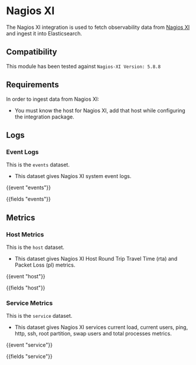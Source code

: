 # Nagios XI

The Nagios XI integration is used to fetch observability data from [Nagios XI](https://www.nagios.org/documentation/) and ingest it into Elasticsearch.

## Compatibility

This module has been tested against `Nagios-XI Version: 5.8.8`

## Requirements

In order to ingest data from Nagios XI:
- You must know the host for Nagios XI, add that host while configuring the integration package.

## Logs

### Event Logs 

This is the `events` dataset.

- This dataset gives Nagios XI system event logs.

{{event "events"}}

{{fields "events"}}

## Metrics

### Host Metrics

This is the `host` dataset.

- This dataset gives Nagios XI Host Round Trip Travel Time (rta) and Packet Loss (pl) metrics.

{{event "host"}}

{{fields "host"}}

### Service Metrics

This is the `service` dataset.

- This dataset gives Nagios XI services current load, current users, ping, http, ssh, root partition, swap users and total processes metrics.

{{event "service"}}

{{fields "service"}}
